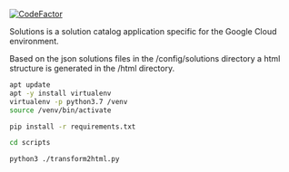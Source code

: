 [![CodeFactor](https://www.codefactor.io/repository/github/vwt-digital/solutions/badge)](https://www.codefactor.io/repository/github/vwt-digital/solutions)

Solutions is a solution catalog application specific for the Google Cloud environment.

Based on the json solutions files in the /config/solutions directory a html structure is generated in the /html directory.

```bash
apt update
apt -y install virtualenv
virtualenv -p python3.7 /venv
source /venv/bin/activate

pip install -r requirements.txt

cd scripts

python3 ./transform2html.py
```


